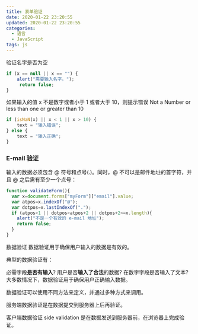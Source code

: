 ```yaml
---
title: 表单验证
date: 2020-01-22 23:20:55
updated: 2020-01-22 23:20:55
categories:
  - 语言
  - JavaScript
tags: js
---
```


验证名字是否为空

```js
if (x == null || x == "") {
    alert("需要输入名字。");
     return false;
}
```

如果输入的值 x 不是数字或者小于 1 或者大于 10，则提示错误 Not a Number or less than one or greater than 10

```js
if (isNaN(x) || x < 1 || x > 10) {
    text = "输入错误";
} else {
    text = "输入正确";
}
```

<!-- more -->

### E-mail 验证

输入的数据必须包含 @ 符号和点号(.)。同时，@ 不可以是邮件地址的首字符，并且 @ 之后需有至少一个点号：

```js
function validateForm(){
  var x=document.forms["myForm"]["email"].value;
  var atpos=x.indexOf("@");
  var dotpos=x.lastIndexOf(".");
  if (atpos<1 || dotpos<atpos+2 || dotpos+2>=x.length){
    alert("不是一个有效的 e-mail 地址");
    return false;
  }
}
```

数据验证
数据验证用于确保用户输入的数据是有效的。

典型的数据验证有：

必需字段**是否有输入**?
用户是否**输入了合法**的数据?
在数字字段是否输入了文本?
大多数情况下，数据验证用于确保用户正确输入数据。

数据验证可以使用不同方法来定义，并通过多种方式来调用。

服务端数据验证是在数据提交到服务器上后再验证。

客户端数据验证 side validation 是在数据发送到服务器前，在浏览器上完成验证。

<!-- more -->

